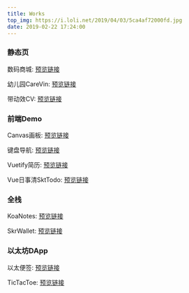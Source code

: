 ```yaml
---
title: Works
top_img: https://i.loli.net/2019/04/03/5ca4af72000fd.jpg
date: 2019-02-22 17:24:00
---
```










### 静态页

数码商城: <a href="https://www.highskr.cn/HandTraining-S-Demos/Project-ITmall">预览链接</a>

幼儿园CareVin: <a href="https://www.highskr.cn/HandTraining-S-Demos/CarevinProject">预览链接</a>

带动效CV: <a href="https://www.highskr.cn/WebFrontEnd-Project/Personal-CV">预览链接</a>



### 前端Demo

Canvas画板: <a href="https://www.highskr.cn/WebFrontEnd-Project/Canvas-Demo">预览链接</a>

键盘导航: <a href="https://www.highskr.cn/WebFrontEnd-Project/Keyboard-Nav">预览链接</a>

Vuetify简历: <a href="https://www.highskr.cn/PrivateOwnWebProject/AdvancedJS/VueFamily/VueResumer/dist">预览链接</a>

Vue日事清SktTodo: <a href="https://www.highskr.cn/SkrTodo/dist">预览链接</a>



### 全栈

KoaNotes: <a href="http://superskr.fun:4002">预览链接</a>

SkrWallet: <a href="http://superskr.top">预览链接</a>



### 以太坊DApp

以太便签: <a href="http://skrnote.top">预览链接</a>

TicTacToe: <a href="http://skrgame.fun">预览链接</a>


